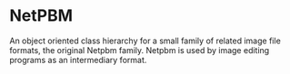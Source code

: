 # NetPBM
An object oriented class hierarchy for a small family of related image file formats, the original Netpbm family. Netpbm is used by image editing programs as an intermediary format.
